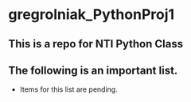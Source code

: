 # gregrolniak_PythonProj1
## This is a repo for NTI Python Class
## The following is an important list.
* Items for this list are pending.
